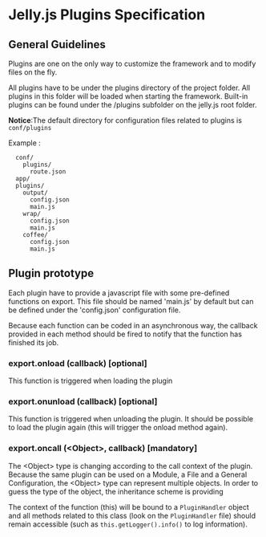 # Jelly.js Plugins Specification

## General Guidelines

Plugins are one on the only way to customize the framework and to modify files on the fly.

All plugins have to be under the plugins directory of the project folder.
All plugins in this folder will be loaded when starting the framework.
Built-in plugins can be found under the /plugins subfolder on the jelly.js root folder.

**Notice**:The default directory for configuration files related to plugins is ```conf/plugins```

Example :

```
  conf/
    plugins/
      route.json
  app/
  plugins/
    output/
      config.json
      main.js
    wrap/
      config.json
      main.js
    coffee/
      config.json
      main.js
```


## Plugin prototype

Each plugin have to provide a javascript file with some pre-defined functions on export.
This file should be named 'main.js' by default but can be defined under the 'config.json' configuration file.

Because each function can be coded in an asynchronous way, the callback provided in each method should be fired to notify that the function has finished its job. 

### export.onload (callback) [optional]

This function is triggered when loading the plugin

### export.onunload (callback) [optional]

This function is triggered when unloading the plugin.
It should be possible to load the plugin again (this will trigger the onload method again).

### export.oncall (&lt;Object&gt;, callback) [mandatory]

The &lt;Object&gt; type is changing according to the call context of the plugin.
Because the same plugin can be used on a Module, a File and a General Configuration, the &lt;Object&gt; type can represent multiple objects.
In order to guess the type of the object, the inheritance scheme is providing 

The context of the function (this) will be bound to a ```PluginHandler``` object and all methods related to this class (look on the ```PluginHandler``` file) should remain accessible (such as ```this.getLogger().info()``` to log information).
